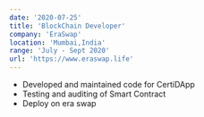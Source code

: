 ```yaml
---
date: '2020-07-25'
title: 'BlockChain Developer'
company: 'EraSwap'
location: 'Mumbai,India'
range: 'July - Sept 2020'
url: 'https://www.eraswap.life'
---
```


- Developed and maintained code for CertiDApp
- Testing and auditing of Smart Contract
- Deploy on era swap
